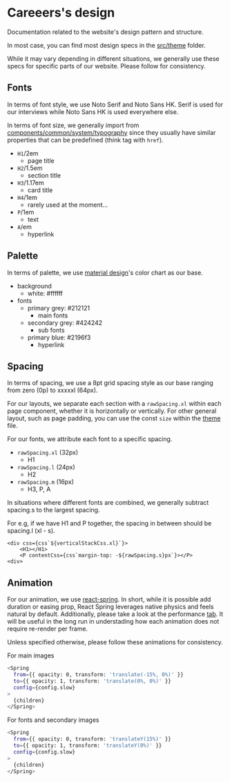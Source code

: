 # Careeers's design

Documentation related to the website's design pattern and structure.

In most case, you can find most design specs in the [src/theme](https://github.com/karmingc/careeers/tree/main/packages/website/src/theme) folder.

While it may vary depending in different situations, we generally use these specs for specific parts of our website. Please follow for consistency.

## Fonts

In terms of font style, we use Noto Serif and Noto Sans HK. Serif is used for our interviews while Noto Sans HK is used everywhere else.

In terms of font size, we generally import from [components/common/system/typography](https://github.com/karmingc/careeers/blob/main/packages/website/src/components/common/system/typography.tsx) since they usually have similar properties that can be predefined (think <A> tag with `href`).

- `H1`/2em
  - page title
- `H2`/1.5em
  - section title
- `H3`/1.17em
  - card title
- `H4`/1em
  - rarely used at the moment...
- `P`/1em
  - text
- `A`/em
  - hyperlink

## Palette

In terms of palette, we use [material design](https://material.io/resources/color/#!/)'s color chart as our base.

- background
  - white: #ffffff
- fonts
  - primary grey: #212121
    - main fonts
  - secondary grey: #424242
    - sub fonts
  - primary blue: #2196f3
    - hyperlink

## Spacing

In terms of spacing, we use a 8pt grid spacing style as our base ranging from zero (0p) to xxxxxl (64px).

For our layouts, we separate each section with a `rawSpacing.xl` within each page component, whether it is horizontally or vertically. For other general layout, such as page padding, you can use the const `size` within the [theme](https://github.com/karmingc/careeers/blob/main/packages/website/src/theme/index.tsx) file.

For our fonts, we attribute each font to a specific spacing.

- `rawSpacing.xl` (32px)
  - H1
- `rawSpacing.l` (24px)
  - H2
- `rawSpacing.m` (16px)
  - H3, P, A

In situations where different fonts are combined, we generally subtract spacing.s to the largest spacing.

For e.g, if we have H1 and P together, the spacing in between should be spacing.l (xl - s).

```
<div css={css`${verticalStackCss.xl}`}>
    <H1></H1>
    <P contentCss={css`margin-top: -${rawSpacing.s}px`}></P>
<div>
```

## Animation

For our animation, we use [react-spring](https://www.react-spring.io/). In short, while it is possible add duration or easing prop, React Spring leverages native physics and feels natural by default. Additionally, please take a look at the performance [tab](https://www.react-spring.io/docs/props/performance). It will be useful in the long run in understading how each animation does not require re-render per frame.

Unless specified otherwise, please follow these animations for consistency.

For main images

```bash
<Spring
  from={{ opacity: 0, transform: 'translate(-15%, 0%)' }}
  to={{ opacity: 1, transform: 'translate(0%, 0%)' }}
  config={config.slow}
>
  {children}
</Spring>
```

For fonts and secondary images

```bash
<Spring
  from={{ opacity: 0, transform: 'translateY(15%)' }}
  to={{ opacity: 1, transform: 'translateY(0%)' }}
  config={config.slow}
>
  {children}
</Spring>
```
